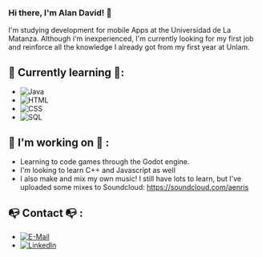 ### Hi there, I'm Alan David! 👋

I'm studying development for mobile Apps at the Universidad de La Matanza. Although i'm inexperienced, I'm currently looking for my first job and reinforce all the knowledge I already got from my first year at Unlam.

   ## :palm_tree: Currently learning :palm_tree::
- ![Java](https://img.shields.io/badge/Java-f89820?style=for-the-badge&logo=java&logoColor=white&labelColor=f89820 )
- ![HTML](https://img.shields.io/badge/HTML5-e34c26?style=for-the-badge&logo=html5&logoColor=white&labelColor=e34c26 )
- ![CSS](https://img.shields.io/badge/CSS3-264de4?style=for-the-badge&logo=css3&logoColor=white&labelColor=264de4 )
- ![SQL](https://img.shields.io/badge/MySQL-00758F?style=for-the-badge&logo=mysql&logoColor=white&labelColor=00758F )


## :dragon_face: I'm working on :dragon_face: :
- Learning to code games through the Godot engine.
- I'm looking to learn C++ and Javascript as well
- I also make and mix my own music! I still have lots to learn, but I've uploaded some mixes to Soundcloud: https://soundcloud.com/aenris

## :mailbox_with_no_mail: Contact :mailbox_with_no_mail: :
- [![E-Mail](https://img.shields.io/badge/Gmail-alandavid223@gmail.com-ebebeb?style=for-the-badge&logo=gmail&logoColor=red&labelColor=101010 )](mailto:alandavid223@gmail.com)
- [![LinkedIn](https://img.shields.io/badge/LinkedIn-Alan_David-ebebeb?style=for-the-badge&logo=linkedin&logoColor=blue&labelColor=101010 )](https://www.linkedin.com/in/alan-david-valdez-77966813a/)



<!--
**alan-david-223/alan-david-223** is a ✨ _special_ ✨ repository because its `README.md` (this file) appears on your GitHub profile.

-->
